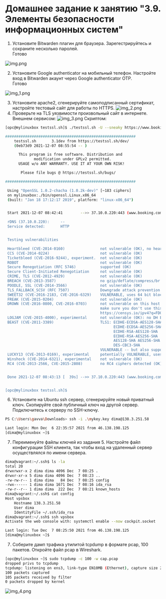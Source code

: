 # Домашнее задание к занятию "3.9. Элементы безопасности информационных систем"

1. Установите Bitwarden плагин для браузера. Зарегестрируйтесь и сохраните несколько паролей.  
Готово  

![img.png](img.png)

2. Установите Google authenticator на мобильный телефон. Настройте вход в Bitwarden акаунт через Google authenticator OTP.  
Готово  

![img_1.png](img_1.png)

3. Установите apache2, сгенерируйте самоподписанный сертификат, настройте тестовый сайт для работы по HTTPS.
![img_2.png](img_2.png)
4. Проверьте на TLS уязвимости произвольный сайт в интернете.  
Внешнем сервисом:
![img_3.png](img_3.png)
Скриптом:
```bash
[opc@mylinuxbox testssl.sh]$ ./testssl.sh -U --sneaky https://www.booking.com

###########################################################
    testssl.sh       3.1dev from https://testssl.sh/dev/
    (0eb73d9 2021-12-07 08:55:54 -- )

      This program is free software. Distribution and
             modification under GPLv2 permitted.
      USAGE w/o ANY WARRANTY. USE IT AT YOUR OWN RISK!

       Please file bugs @ https://testssl.sh/bugs/

###########################################################

 Using "OpenSSL 1.0.2-chacha (1.0.2k-dev)" [~183 ciphers]
 on mylinuxbox:./bin/openssl.Linux.x86_64
 (built: "Jan 18 17:12:17 2019", platform: "linux-x86_64")


 Start 2021-12-07 08:42:41        -->> 37.10.0.220:443 (www.booking.com) <<--

 rDNS (37.10.0.220):     --
 Service detected:       HTTP


 Testing vulnerabilities

 Heartbleed (CVE-2014-0160)                not vulnerable (OK), no heartbeat ext                                                                                                                                                             ension
 CCS (CVE-2014-0224)                       not vulnerable (OK)
 Ticketbleed (CVE-2016-9244), experiment.  not vulnerable (OK)
 ROBOT                                     not vulnerable (OK)
 Secure Renegotiation (RFC 5746)           supported (OK)
 Secure Client-Initiated Renegotiation     not vulnerable (OK)
 CRIME, TLS (CVE-2012-4929)                not vulnerable (OK)
 BREACH (CVE-2013-3587)                    no gzip/deflate/compress/br HTTP compression (OK)  - only supplied "/" tested
 POODLE, SSL (CVE-2014-3566)               not vulnerable (OK)
 TLS_FALLBACK_SCSV (RFC 7507)              Downgrade attack prevention supported (OK)
 SWEET32 (CVE-2016-2183, CVE-2016-6329)    VULNERABLE, uses 64 bit block ciphers
 FREAK (CVE-2015-0204)                     not vulnerable (OK)
 DROWN (CVE-2016-0800, CVE-2016-0703)      not vulnerable on this host and port (OK)
                                           make sure you don't use this certificate elsewhere with SSLv2 enabled services
                                           https://censys.io/ipv4?q=FD07F4660C2CCF0E10BD0C9265E60A38A35ADD52A56ED4DBC61BD95B851C509A could help you to find out
 LOGJAM (CVE-2015-4000), experimental      not vulnerable (OK): no DH EXPORT ciphers, no DH key detected with <= TLS 1.2
 BEAST (CVE-2011-3389)                     TLS1: ECDHE-ECDSA-AES128-SHA
                                                 ECDHE-ECDSA-AES256-SHA
                                                 ECDHE-RSA-AES128-SHA
                                                 ECDHE-RSA-AES256-SHA
                                                 AES128-SHA AES256-SHA
                                                 DES-CBC3-SHA
                                           VULNERABLE -- but also supports higher protocols  TLSv1.1 TLSv1.2 (likely mitigated)
 LUCKY13 (CVE-2013-0169), experimental     potentially VULNERABLE, uses cipher block chaining (CBC) ciphers with TLS. Check patches
 Winshock (CVE-2014-6321), experimental    not vulnerable (OK)
 RC4 (CVE-2013-2566, CVE-2015-2808)        no RC4 ciphers detected (OK)


 Done 2021-12-07 08:43:13 [  39s] -->> 37.10.0.220:443 (www.booking.com) <<--


[opc@mylinuxbox testssl.sh]$
```

6. Установите на Ubuntu ssh сервер, сгенерируйте новый приватный ключ. Скопируйте свой публичный ключ на другой сервер. Подключитесь к серверу по SSH-ключу.
```bash
PS C:\Users\gavva\Downloads> ssh -i .\mykey.key dima@138.3.251.58

Last login: Mon Dec  6 22:35:57 2021 from 46.138.198.125
[dima@mylinuxbox ~]$
```
7. Переименуйте файлы ключей из задания 5. Настройте файл конфигурации SSH клиента, так чтобы вход на удаленный сервер осуществлялся по имени сервера.
```bash
dima@vagrant:~/.ssh$ ls -la
total 20
drwxrwxr-x 2 dima dima 4096 Dec  7 08:25 .
drwxr-xr-x 5 dima dima 4096 Dec  7 08:23 ..
-rw-rw-r-- 1 dima dima   84 Dec  7 08:25 config
-rwx------ 1 dima dima 1671 Dec  7 08:16 ida_rsa
-rw-r--r-- 1 dima dima  222 Dec  7 08:21 known_hosts
dima@vagrant:~/.ssh$ cat config
Host vpsbox
    Hostname 138.3.251.58
    User dima
    IdentityFile ~/.ssh/ida_rsa
dima@vagrant:~/.ssh$ ssh vpsbox
Activate the web console with: systemctl enable --now cockpit.socket

Last login: Tue Dec  7 08:25:50 2021 from 46.138.198.125
[dima@mylinuxbox ~]$
```

7. Соберите дамп трафика утилитой tcpdump в формате pcap, 100 пакетов. Откройте файл pcap в Wireshark.  
```bash
[opc@mylinuxbox ~]$ sudo tcpdump -c 100 -w cap.pcap
dropped privs to tcpdump
tcpdump: listening on ens3, link-type EN10MB (Ethernet), capture size 262144 bytes
100 packets captured
105 packets received by filter
0 packets dropped by kernel
```
![img_4.png](img_4.png)